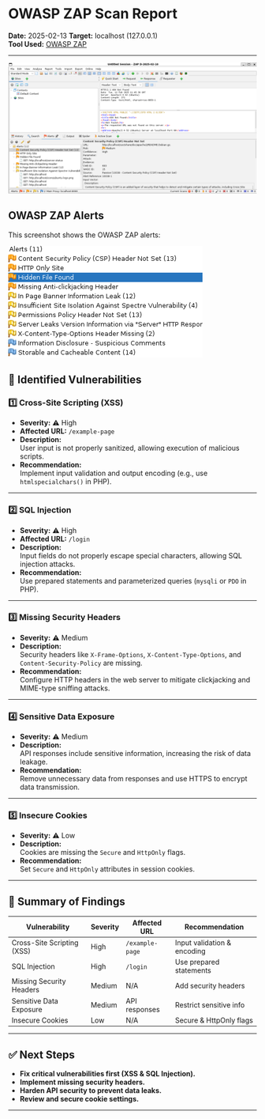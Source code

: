 # OWASP ZAP Scan Report
**Date:** 2025-02-13 
**Target:** localhost (127.0.0.1)  
**Tool Used:** [OWASP ZAP](https://www.zaproxy.org/)  

---
![OWASP ZAP Alerts](screenshots/OWASP_ZAP_ANALYSIS.png)
## OWASP ZAP Alerts
This screenshot shows the OWASP ZAP alerts:

![OWASP ZAP Alerts](screenshots/ZAP_ALERTS.png)


## 🔹 Identified Vulnerabilities  

### 1️⃣ Cross-Site Scripting (XSS)
- **Severity:** ⚠️ High  
- **Affected URL:** `/example-page`  
- **Description:**  
  User input is not properly sanitized, allowing execution of malicious scripts.  
- **Recommendation:**  
  Implement input validation and output encoding (e.g., use `htmlspecialchars()` in PHP).  

---

### 2️⃣ SQL Injection
- **Severity:** ⚠️ High  
- **Affected URL:** `/login`  
- **Description:**  
  Input fields do not properly escape special characters, allowing SQL injection attacks.  
- **Recommendation:**  
  Use prepared statements and parameterized queries (`mysqli` or `PDO` in PHP).  

---

### 3️⃣ Missing Security Headers
- **Severity:** ⚠️ Medium  
- **Description:**  
  Security headers like `X-Frame-Options`, `X-Content-Type-Options`, and `Content-Security-Policy` are missing.  
- **Recommendation:**  
  Configure HTTP headers in the web server to mitigate clickjacking and MIME-type sniffing attacks.  

---

### 4️⃣ Sensitive Data Exposure
- **Severity:** ⚠️ Medium  
- **Description:**  
  API responses include sensitive information, increasing the risk of data leakage.  
- **Recommendation:**  
  Remove unnecessary data from responses and use HTTPS to encrypt data transmission.  

---

### 5️⃣ Insecure Cookies
- **Severity:** ⚠️ Low  
- **Description:**  
  Cookies are missing the `Secure` and `HttpOnly` flags.  
- **Recommendation:**  
  Set `Secure` and `HttpOnly` attributes in session cookies.  

---

## 📌 Summary of Findings  

| **Vulnerability**             | **Severity** | **Affected URL**  | **Recommendation**  |
|--------------------------------|-------------|------------------|--------------------|
| Cross-Site Scripting (XSS)     | High        | `/example-page`  | Input validation & encoding |
| SQL Injection                 | High        | `/login`         | Use prepared statements |
| Missing Security Headers       | Medium      | N/A              | Add security headers |
| Sensitive Data Exposure        | Medium      | API responses    | Restrict sensitive info |
| Insecure Cookies               | Low         | N/A              | Secure & HttpOnly flags |

---

## ✅ Next Steps
- **Fix critical vulnerabilities first (XSS & SQL Injection).**  
- **Implement missing security headers.**  
- **Harden API security to prevent data leaks.**  
- **Review and secure cookie settings.**  

---